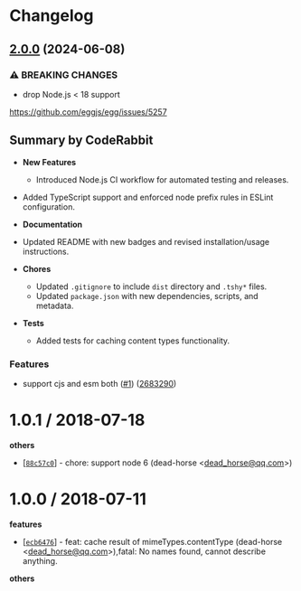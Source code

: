 # Changelog

## [2.0.0](https://github.com/node-modules/cache-content-type/compare/v1.0.1...v2.0.0) (2024-06-08)


### ⚠ BREAKING CHANGES

* drop Node.js < 18 support

https://github.com/eggjs/egg/issues/5257

<!-- This is an auto-generated comment: release notes by coderabbit.ai
-->

## Summary by CodeRabbit

- **New Features**
  - Introduced Node.js CI workflow for automated testing and releases.
- Added TypeScript support and enforced node prefix rules in ESLint
configuration.

- **Documentation**
- Updated README with new badges and revised installation/usage
instructions.

- **Chores**
  - Updated `.gitignore` to include `dist` directory and `.tshy*` files.
  - Updated `package.json` with new dependencies, scripts, and metadata.

- **Tests**
  - Added tests for caching content types functionality.

<!-- end of auto-generated comment: release notes by coderabbit.ai -->

### Features

* support cjs and esm both ([#1](https://github.com/node-modules/cache-content-type/issues/1)) ([2683290](https://github.com/node-modules/cache-content-type/commit/26832908acf552fb4acea8b84d888d03a44a201f))

1.0.1 / 2018-07-18
==================

**others**
  * [[`88c57c0`](http://github.com/node-modules/cache-content-type/commit/88c57c0bd571da12d7917ae15ad67f02b7b5eabe)] - chore: support node 6 (dead-horse <<dead_horse@qq.com>>)

1.0.0 / 2018-07-11
==================

**features**
  * [[`ecb6476`](http://github.com/node-modules/cache-content-type/commit/ecb6476da4a714246f12a86c191dc05aad42e806)] - feat: cache result of mimeTypes.contentType (dead-horse <<dead_horse@qq.com>>),fatal: No names found, cannot describe anything.

**others**
